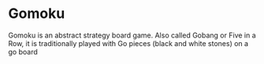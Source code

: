 # Gomoku
Gomoku is an abstract strategy board game. Also called Gobang or Five in a Row, it is traditionally played with Go pieces (black and white stones) on a go board
